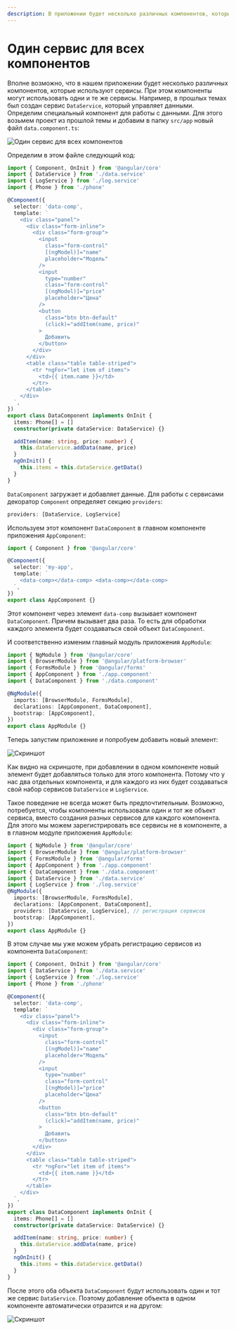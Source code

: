 ```yaml
---
description: В приложении будет несколько различных компонентов, которые используют сервисы. При этом компоненты могут использовать одни и те же сервисы
---
```


# Один сервис для всех компонентов

Вполне возможно, что в нашем приложении будет несколько различных компонентов, которые используют сервисы. При этом компоненты могут использовать одни и те же сервисы. Например, в прошлых темах был создан сервис `DataService`, который управляет данными. Определим специальный компонент для работы с данными. Для этого возьмем проект из прошлой темы и добавим в папку `src/app` новый файл `data.component.ts`:

![Один сервис для всех компонентов](one-service-1.png)

Определим в этом файле следующий код:

```typescript
import { Component, OnInit } from '@angular/core'
import { DataService } from './data.service'
import { LogService } from './log.service'
import { Phone } from './phone'

@Component({
  selector: 'data-comp',
  template: `
    <div class="panel">
      <div class="form-inline">
        <div class="form-group">
          <input
            class="form-control"
            [(ngModel)]="name"
            placeholder="Модель"
          />
          <input
            type="number"
            class="form-control"
            [(ngModel)]="price"
            placeholder="Цена"
          />
          <button
            class="btn btn-default"
            (click)="addItem(name, price)"
          >
            Добавить
          </button>
        </div>
      </div>
      <table class="table table-striped">
        <tr *ngFor="let item of items">
          <td>{{ item.name }}</td>
        </tr>
      </table>
    </div>
  `,
})
export class DataComponent implements OnInit {
  items: Phone[] = []
  constructor(private dataService: DataService) {}

  addItem(name: string, price: number) {
    this.dataService.addData(name, price)
  }
  ngOnInit() {
    this.items = this.dataService.getData()
  }
}
```

`DataComponent` загружает и добавляет данные. Для работы с сервисами декоратор `Component` определяет секцию `providers`:

```typescript
providers: [DataService, LogService]
```

Используем этот компонент `DataComponent` в главном компоненте приложения `AppComponent`:

```typescript
import { Component } from '@angular/core'

@Component({
  selector: 'my-app',
  template: `
    <data-comp></data-comp> <data-comp></data-comp>
  `,
})
export class AppComponent {}
```

Этот компонент через элемент `data-comp` вызывает компонент `DataComponent`. Причем вызывает два раза. То есть для обработки каждого элемента будет создаваться свой объект `DataComponent`.

И соответственно изменим главный модуль приложения `AppModule`:

```typescript
import { NgModule } from '@angular/core'
import { BrowserModule } from '@angular/platform-browser'
import { FormsModule } from '@angular/forms'
import { AppComponent } from './app.component'
import { DataComponent } from './data.component'

@NgModule({
  imports: [BrowserModule, FormsModule],
  declarations: [AppComponent, DataComponent],
  bootstrap: [AppComponent],
})
export class AppModule {}
```

Теперь запустим приложение и попробуем добавить новый элемент:

![Скриншот](one-service-2.png)

Как видно на скриншоте, при добавлении в одном компоненте новый элемент будет добавляться только для этого компонента. Потому что у нас два отдельных компонента, и для каждого из них будет создаваться свой набор сервисов `DataService` и `LogService`.

Такое поведение не всегда может быть предпочтительным. Возможно, потребуется, чтобы компоненты использовали один и тот же объект сервиса, вместо создания разных сервисов для каждого компонента. Для этого мы можем зарегистрировать все сервисы не в компоненте, а в главном модуле приложения `AppModule`:

```typescript
import { NgModule } from '@angular/core'
import { BrowserModule } from '@angular/platform-browser'
import { FormsModule } from '@angular/forms'
import { AppComponent } from './app.component'
import { DataComponent } from './data.component'
import { DataService } from './data.service'
import { LogService } from './log.service'
@NgModule({
  imports: [BrowserModule, FormsModule],
  declarations: [AppComponent, DataComponent],
  providers: [DataService, LogService], // регистрация сервисов
  bootstrap: [AppComponent],
})
export class AppModule {}
```

В этом случае мы уже можем убрать регистрацию сервисов из компонента `DataComponent`:

```typescript
import { Component, OnInit } from '@angular/core'
import { DataService } from './data.service'
import { LogService } from './log.service'
import { Phone } from './phone'

@Component({
  selector: 'data-comp',
  template: `
    <div class="panel">
      <div class="form-inline">
        <div class="form-group">
          <input
            class="form-control"
            [(ngModel)]="name"
            placeholder="Модель"
          />
          <input
            type="number"
            class="form-control"
            [(ngModel)]="price"
            placeholder="Цена"
          />
          <button
            class="btn btn-default"
            (click)="addItem(name, price)"
          >
            Добавить
          </button>
        </div>
      </div>
      <table class="table table-striped">
        <tr *ngFor="let item of items">
          <td>{{ item.name }}</td>
        </tr>
      </table>
    </div>
  `,
})
export class DataComponent implements OnInit {
  items: Phone[] = []
  constructor(private dataService: DataService) {}

  addItem(name: string, price: number) {
    this.dataService.addData(name, price)
  }
  ngOnInit() {
    this.items = this.dataService.getData()
  }
}
```

После этого оба объекта `DataComponent` будут использовать один и тот же сервис `DataService`. Поэтому добавление объекта в одном компоненте автоматически отразится и на другом:

![Скриншот](one-service-3.png)
